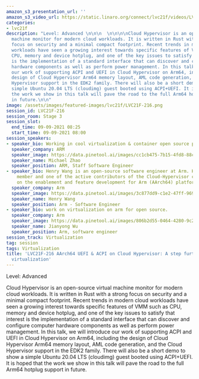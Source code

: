 ```yaml
---
amazon_s3_presentation_url: ''
amazon_s3_video_url: https://static.linaro.org/connect/lvc21f/videos/LVC21F-216.mp4
categories:
- lvc21f
description: "Level: Advanced \n\n\n  \n\n\n\nCloud Hypervisor is an open-source virtual
  machine monitor for modern cloud workloads. It is written in Rust with a strong
  focus on security and a minimal compact footprint. Recent trends in modern cloud
  workloads have seen a growing interest towards specific features of VMM such as
  CPU, memory and device hotplug, and one of the key issues to satisfy that interest
  is the implementation of a standard interface that can discover and configure computer
  hardware components as well as perform power management. In this talk, we will introduce
  our work of supporting ACPI and UEFI in Cloud Hypervisor on Arm64, including the
  design of Cloud Hypervisor Arm64 memory layout, AML code generation, and the Cloud
  Hypervisor support in the EDK2 family. There will also be a short demo to show a
  simple Ubuntu 20.04 LTS (cloudimg) guest booted using ACPI+UEFI. It is hoped that
  the work we show in this talk will pave the road to the full Arm64 hotplug support
  in future.\n\n"
image: /assets/images/featured-images/lvc21f/LVC21F-216.png
session_id: LVC21F-216
session_room: Stage 3
session_slot:
  end_time: 09-09-2021 08:25
  start_time: 09-09-2021 08:00
session_speakers:
- speaker_bio: Working in cool virtualization & container open source projects.
  speaker_company: ARM
  speaker_image: https://data.pinetool.ai/images/cc1cb475-7b15-4fd8-88ca-f71520e2ffe8.jpeg
  speaker_name: Michael Zhao
  speaker_position: ARM, Staff Software Engineer
- speaker_bio: Henry Wang is an open-source software engineer at Arm. He is the community
    member and one of the active contributors of the Cloud-Hypervisor community, focusing
    on the enablement and feature development for Arm (AArch64) platform.
  speaker_company: Arm
  speaker_image: https://data.pinetool.ai/images/3c877dd9-c1e2-47ff-9694-4f45d2287ef4.jpeg
  speaker_name: Henry Wang
  speaker_position: Arm - Software Engineer
- speaker_bio: work on virtualization on arm for open source.
  speaker_company: Arm
  speaker_image: https://data.pinetool.ai/images/806b2d55-0464-4280-9c2c-086c1e3958e0.png
  speaker_name: Jianyong Wu
  speaker_position: Arm, software engineer
session_track: Virtualization
tag: session
tags: Virtualization
title: 'LVC21F-216 AArch64 UEFI & ACPI on Cloud Hypervisor: A step further to modern
  virtualization'
---
```


Level: Advanced 


  



Cloud Hypervisor is an open-source virtual machine monitor for modern cloud workloads. It is written in Rust with a strong focus on security and a minimal compact footprint. Recent trends in modern cloud workloads have seen a growing interest towards specific features of VMM such as CPU, memory and device hotplug, and one of the key issues to satisfy that interest is the implementation of a standard interface that can discover and configure computer hardware components as well as perform power management. In this talk, we will introduce our work of supporting ACPI and UEFI in Cloud Hypervisor on Arm64, including the design of Cloud Hypervisor Arm64 memory layout, AML code generation, and the Cloud Hypervisor support in the EDK2 family. There will also be a short demo to show a simple Ubuntu 20.04 LTS (cloudimg) guest booted using ACPI+UEFI. It is hoped that the work we show in this talk will pave the road to the full Arm64 hotplug support in future.